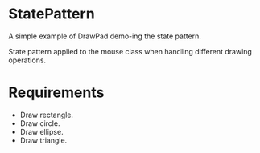 StatePattern
============

A simple example of DrawPad demo-ing the state pattern.

State pattern applied to the mouse class when handling different drawing operations.

Requirements
============
* Draw rectangle.
* Draw circle.
* Draw ellipse.
* Draw triangle.